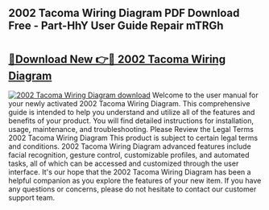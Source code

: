 ## 2002 Tacoma Wiring Diagram PDF Download Free - Part-HhY User Guide Repair mTRGh

# <h2><a href="http://dfjc9m.blite.top/?on=2002+Tacoma+Wiring+Diagram">🔗Download New 👉🔴 2002 Tacoma Wiring Diagram</a></h2>

[![2002 Tacoma Wiring Diagram download](https://i.imgur.com/lujVjoI.png)](http://dfjc9m.blite.top/?on=2002+Tacoma+Wiring+Diagram)
Welcome to the user manual for your newly activated 2002 Tacoma Wiring Diagram. This comprehensive guide is intended to help you understand and utilize all of the features and benefits of your product. You will find detailed instructions for installation, usage, maintenance, and troubleshooting. Please Review the Legal Terms 2002 Tacoma Wiring Diagram This product is subject to certain legal terms and conditions. 2002 Tacoma Wiring Diagram advanced features include facial recognition, gesture control, customizable profiles, and automated tasks, all of which can be accessed and customized through the user interface. It's our hope that the 2002 Tacoma Wiring Diagram has been a helpful companion as you explore the features of your new item. If you have any questions or concerns, please do not hesitate to contact our customer support team.
